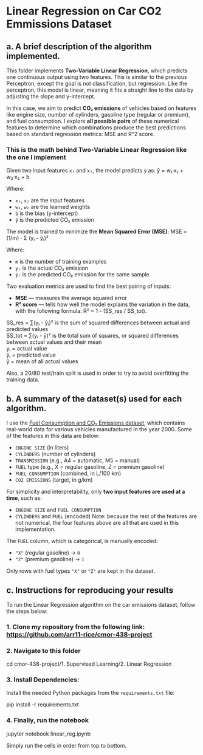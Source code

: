 # Linear Regression on Car CO2 Emmissions Dataset

## a. A brief description of the algorithm implemented.

This folder implements **Two-Variable Linear Regression**, which predicts one continuous output using two features. This is similar to the previous Perceptron, except the goal is not classification, but regression. Like the perceptron, this model is linear, meaning it fits a straight line to the data by adjusting the slope and y-intercept.

In this case, we aim to predict **CO₂ emissions** of vehicles based on features like engine size, number of cylinders, gasoline type (regular or premium), and fuel consumption. I explore **all possible pairs** of these numerical features to determine which combinations produce the best predictions based on standard regression metrics: MSE and R^2 score.


### This is the math behind Two-Variable Linear Regression like the one I implement

Given two input features `x₁` and `x₂`, the model predicts `ŷ` as:
ŷ = w₁·x₁ + w₂·x₂ + b

Where:
- `x₁`, `x₂` are the input features
- `w₁`, `w₂` are the learned weights
- `b` is the bias (y-intercept)
- `ŷ` is the predicted CO₂ emission

The model is trained to minimize the **Mean Squared Error (MSE)**:
MSE = (1/m) · Σ (yᵢ - ŷᵢ)²

Where:
- `m` is the number of training examples
- `yᵢ` is the actual CO₂ emission
- `ŷᵢ` is the predicted CO₂ emission for the same sample

Two evaluation metrics are used to find the best pairing of inputs:
- **MSE** — measures the average squared error
- **R² score** — tells how well the model explains the variation in the data, with the following formula: R² = 1 - (SS_res / SS_tot).

SS_res = ∑(yᵢ - ŷᵢ)² is the sum of squared differences between actual and predicted values  
SS_tot = ∑(yᵢ - ȳ)² is the total sum of squares, or squared differences between actual values and their mean  
yᵢ = actual value  
ŷᵢ = predicted value  
ȳ = mean of all actual values  


Also, a 20/80 test/train split is used in order to try to avoid overfitting the training data.


## b. A summary of the dataset(s) used for each algorithm.

I use the [Fuel Consumption and CO₂ Emissions dataset](https://www.kaggle.com/datasets/krupadharamshi/fuelconsumption), which contains real-world data for various vehicles manufactured in the year 2000. Some of the features in this data are below:

- `ENGINE SIZE` (in liters)
- `CYLINDERS` (number of cylinders)
- `TRANSMISSION` (e.g., A4 = automatic, M5 = manual)
- `FUEL` type (e.g., X = regular gasoline, Z = premium gasoline)
- `FUEL CONSUMPTION` (combined, in L/100 km)
- `CO2 EMISSIONS` (target, in g/km)

For simplicity and interpretability, only **two input features are used at a time**, such as:

- `ENGINE SIZE` and `FUEL CONSUMPTION`
- `CYLINDERS` and `FUEL` (encoded)
Note: because the rest of the features are not numerical, the four features above are all that are used in this implementation.

The `FUEL` column, which is categorical, is manually encoded:
- `"X"` (regular gasoline) → `0`
- `"Z"` (premium gasoline) → `1`

Only rows with fuel types `"X"` or `"Z"` are kept in the dataset.

## c. Instructions for reproducing your results

To run the Linear Regression algorithm on the car emissions dataset, follow the steps below:

### 1. Clone my repository from the following link: https://github.com/arr11-rice/cmor-438-project

### 2. Navigate to this folder

cd cmor-438-project/1. Supervised Learning/2. Linear Regression

### 3. Install Dependencies: 

Install the needed Python packages from the `requirements.txt` file:

pip install -r requirements.txt

### 4. Finally, run the notebook
jupyter notebook linear_reg.ipynb

Simply run the cells in order from top to bottom.